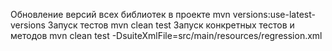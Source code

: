 Обновление версий всех библиотек в проекте mvn versions:use-latest-versions Запуск тестов mvn clean test Запуск конкретных тестов и методов mvn clean test -DsuiteXmlFile=src/main/resources/regression.xml